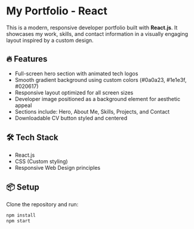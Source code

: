 # My Portfolio - React

This is a modern, responsive developer portfolio built with **React.js**. It showcases my work, skills, and contact information in a visually engaging layout inspired by a custom design.

## 🔥 Features

- Full-screen hero section with animated tech logos
- Smooth gradient background using custom colors (#0a0a23, #1e1e3f, #020617)
- Responsive layout optimized for all screen sizes
- Developer image positioned as a background element for aesthetic appeal
- Sections include: Hero, About Me, Skills, Projects, and Contact
- Downloadable CV button styled and centered

## 🛠️ Tech Stack

- React.js
- CSS (Custom styling)
- Responsive Web Design principles

## 📦 Setup

Clone the repository and run:

```bash
npm install
npm start

